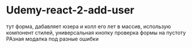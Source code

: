 # Udemy-react-2-add-user

тут форма, дабавляет юзера и колл его лет в массив,
использую компонент стилей,
универсальная кнопку
проверка формы на пустоту
РАзная модалка под разные ошибки

